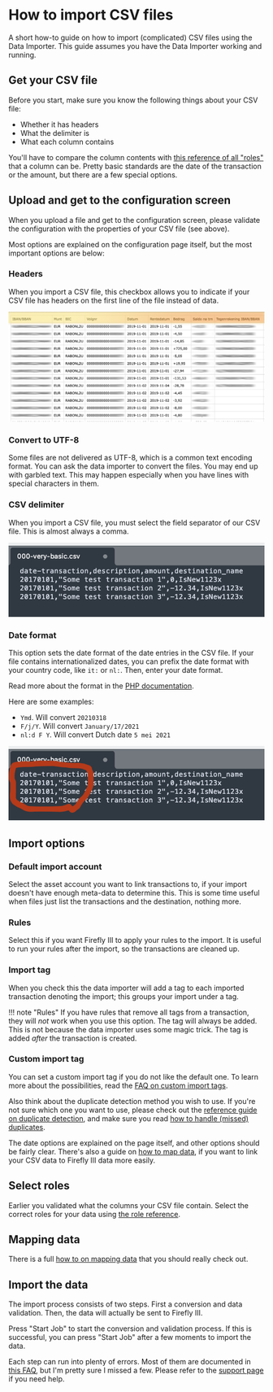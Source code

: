 # How to import CSV files

A short how-to guide on how to import (complicated) CSV files using the Data Importer. This guide assumes you have the Data Importer working and running.

## Get your CSV file

Before you start, make sure you know the following things about your CSV file:

- Whether it has headers
- What the delimiter is
- What each column contains

You'll have to compare the column contents with [this reference of all "roles"](../../../references/data-importer/roles.md) that
a column can be. Pretty basic standards are the date of the transaction or the amount, but there are a few special options.

## Upload and get to the configuration screen

When you upload a file and get to the configuration screen, please validate the configuration with the properties of your
CSV file (see above).

Most options are explained on the configuration page itself, but the most important options are below:

### Headers

When you import a CSV file, this checkbox allows you to indicate if your CSV file has headers on the first line of the file instead of data.

![A CSV file with headers](../../../images/tutorials/data-importer/headers.png "A CSV file with headers")

### Convert to UTF-8

Some files are not delivered as UTF-8, which is a common text encoding format. You can ask the data importer to convert the files. You may end up with garbled text. This may happen especially when you have lines with special characters in them.

### CSV delimiter

When you import a CSV file, you must select the field separator of our CSV file. This is almost always a comma.

![A CSV file with comma separation](../../../images/tutorials/data-importer/comma.png "A CSV file with comma separation")

### Date format

This option sets the date format of the date entries in the CSV file. If your file contains internationalized dates, you can prefix the date format with your country code, like `it:` or `nl:`. Then, enter your date format.

Read more about the format in the [PHP documentation](https://www.php.net/manual/en/datetime.format.php).

Here are some examples:

* `Ymd`. Will convert `20210318`
* `F/j/Y`. Will convert `January/17/2021`
* `nl:d F Y`. Will convert Dutch date `5 mei 2021`

![Date configuration value "Ymd" is necessary to parse this file](../../../images/tutorials/data-importer/date.png "Date configuration value 'Ymd' is necessary to parse this file")

## Import options

### Default import account

Select the asset account you want to link transactions to, if your import doesn't have enough meta-data to determine this. This is some time useful when files just list the transactions and the destination, nothing more.

### Rules

Select this if you want Firefly III to apply your rules to the import. It is useful to run your rules after the import, so the transactions are cleaned up.

### Import tag

When you check this the data importer will add a tag to each imported transaction denoting the import; this groups your import under a tag.

!!! note "Rules"
    If you have rules that remove all tags from a transaction, they will *not* work when you use this option. The tag will always be added. This is not because the data importer uses some magic trick. The tag is added *after* the transaction is created.

### Custom import tag

You can set a custom import tag if you do not like the default one. To learn more about the possibilities, read the [FAQ on custom import tags](../../../how-to/data-importer/advanced/custom-import-tag.md).

Also think about the duplicate detection method you wish to use. If you're not sure which one you want to use, please check out the
[reference guide on duplicate detection](../../../references/data-importer/duplicate-detection.md), and make sure you read [how to handle (missed) duplicates](duplicates.md).

The date options are explained on the page itself, and other options should be fairly clear. There's also a guide on [how to map data](map-data.md), if you want to link your CSV data to Firefly III data more easily.

## Select roles

Earlier you validated what the columns your CSV file contain. Select the correct roles for your data using [the role reference](../../../references/data-importer/roles.md).

## Mapping data

There is a full [how to on mapping data](map-data.md) that you should really check out.

## Import the data

The import process consists of two steps. First a conversion and data validation. Then, the data will actually be sent to Firefly III.

Press "Start Job" to start the conversion and validation process. If this is successful, you can press "Start Job" after a few moments to import the data.

Each step can run into plenty of errors. Most of them are documented in [this FAQ](../../../references/faq/data-importer/import.md), but I'm pretty sure I missed a few. Please refer to the [support page](../../../explanation/support.md) if you need help.

